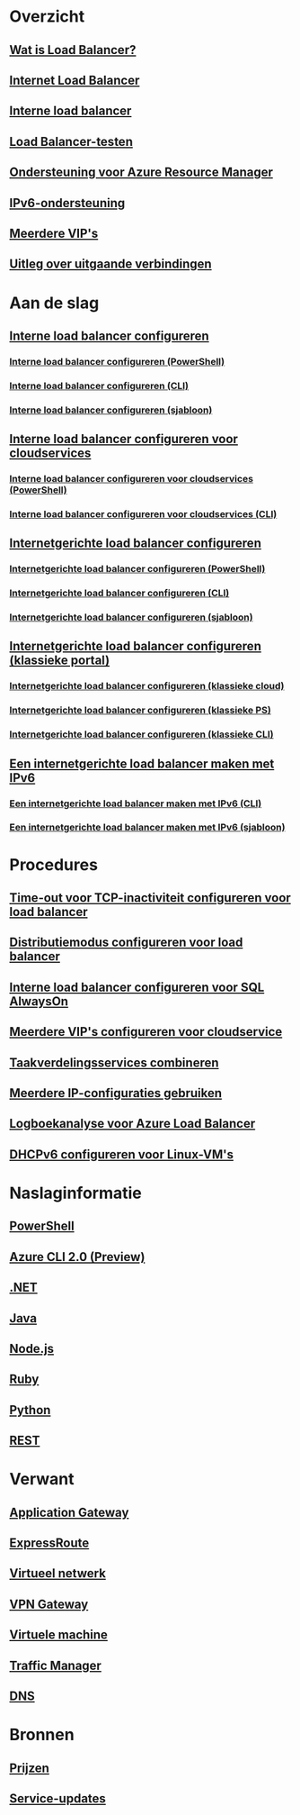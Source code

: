 # Overzicht
## [Wat is Load Balancer?](load-balancer-overview.md)
## [Internet Load Balancer](load-balancer-internet-overview.md)
## [Interne load balancer](load-balancer-internal-overview.md)
## [Load Balancer-testen](load-balancer-custom-probe-overview.md)
## [Ondersteuning voor Azure Resource Manager](load-balancer-arm.md)
## [IPv6-ondersteuning](load-balancer-ipv6-overview.md)
## [Meerdere VIP's](load-balancer-multivip-overview.md)
## [Uitleg over uitgaande verbindingen](load-balancer-outbound-connections.md)

# Aan de slag

## [Interne load balancer configureren](load-balancer-get-started-ilb-arm-portal.md)
### [Interne load balancer configureren (PowerShell)](load-balancer-get-started-ilb-arm-ps.md)
### [Interne load balancer configureren (CLI)](load-balancer-get-started-ilb-arm-cli.md)
### [Interne load balancer configureren (sjabloon)](load-balancer-get-started-ilb-arm-template.md)

## [Interne load balancer configureren voor cloudservices](load-balancer-get-started-ilb-classic-cloud.md)
### [Interne load balancer configureren voor cloudservices (PowerShell)](load-balancer-get-started-ilb-classic-ps.md)
### [Interne load balancer configureren voor cloudservices (CLI)](load-balancer-get-started-ilb-classic-cli.md)

## [Internetgerichte load balancer configureren](load-balancer-get-started-internet-portal.md)
### [Internetgerichte load balancer configureren (PowerShell)](load-balancer-get-started-internet-arm-ps.md)
### [Internetgerichte load balancer configureren (CLI)](load-balancer-get-started-internet-arm-cli.md)
### [Internetgerichte load balancer configureren (sjabloon)](load-balancer-get-started-internet-arm-template.md)

## [Internetgerichte load balancer configureren (klassieke portal)](load-balancer-get-started-internet-classic-portal.md)
### [Internetgerichte load balancer configureren (klassieke cloud)](load-balancer-get-started-internet-classic-cloud.md)
### [Internetgerichte load balancer configureren (klassieke PS)](load-balancer-get-started-internet-classic-ps.md)
### [Internetgerichte load balancer configureren (klassieke CLI)](load-balancer-get-started-internet-classic-cli.md)

## [Een internetgerichte load balancer maken met IPv6](load-balancer-ipv6-internet-ps.md)
### [Een internetgerichte load balancer maken met IPv6 (CLI)](load-balancer-ipv6-internet-cli.md)
### [Een internetgerichte load balancer maken met IPv6 (sjabloon)](load-balancer-ipv6-internet-template.md)

# Procedures
## [Time-out voor TCP-inactiviteit configureren voor load balancer](load-balancer-tcp-idle-timeout.md)
## [Distributiemodus configureren voor load balancer](load-balancer-distribution-mode.md)
## [Interne load balancer configureren voor SQL AlwaysOn](load-balancer-configure-sqlao.md)
## [Meerdere VIP's configureren voor cloudservice](load-balancer-multivip.md)
## [Taakverdelingsservices combineren](../traffic-manager/traffic-manager-load-balancing-azure.md?toc=%2fazure%2fload-balancer%2ftoc.json)
## [Meerdere IP-configuraties gebruiken](load-balancer-multiple-ip.md)
## [Logboekanalyse voor Azure Load Balancer](load-balancer-monitor-log.md)
## [DHCPv6 configureren voor Linux-VM's](load-balancer-ipv6-for-linux.md)

# Naslaginformatie
## [PowerShell](/powershell/resourcemanager/azurerm.network/v3.1.0/azurerm.network)
## [Azure CLI 2.0 (Preview)](/cli/azure/network/lb)
## [.NET](/dotnet/api/microsoft.azure.management.network.models)
## [Java](/java/api/com.microsoft.azure.management.network)
## [Node.js](http://azure.github.io/azure-sdk-for-node/azure-arm-network/latest/LoadBalancers.html)
## [Ruby](http://www.rubydoc.info/gems/azure_mgmt_network/Azure/ARM/Network/LoadBalancers)
## [Python](http://azure-sdk-for-python.readthedocs.io/en/latest/ref/azure.mgmt.network.operations.html#azure.mgmt.network.operations.LoadBalancersOperations)
## [REST](https://msdn.microsoft.com/library/azure/mt163651.aspx)

# Verwant
## [Application Gateway](/azure/application-gateway/)
## [ExpressRoute](/azure/expressroute/)
## [Virtueel netwerk](/azure/virtual-network/)
## [VPN Gateway](/azure/vpn-gateway/)
## [Virtuele machine](/azure/virtual-machines/)
## [Traffic Manager](/azure/traffic-manager/)
## [DNS](/azure/dns/)

# Bronnen
## [Prijzen](https://azure.microsoft.com/pricing/details/load-balancer/)
## [Service-updates](https://azure.microsoft.com/updates/?product=load-balancer)


<!--HONumber=Dec16_HO1-->


